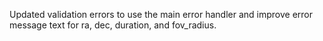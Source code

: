 Updated validation errors to use the main error handler and improve error message text for ra, dec, duration, and fov_radius.
